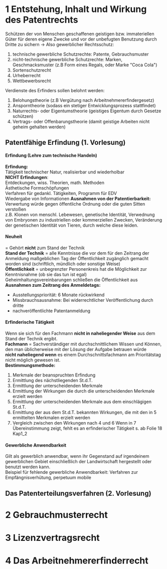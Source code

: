 1 Entstehung, Inhalt und Wirkung des Patentrechts
==========================================================
Schützen der von Menschen geschaffenen geistigen bzw. immateriellen Güter für deren eigene Zwecke und vor der unbefugten Benutzung durch Dritte zu sichern
-> Also gewerblicher Rechtsschutz:
  1. technische gewerbliche Schutzrechte: Patente, Gebrauchsmuster
  2. nicht-technische gewerbliche Schutzrechte: Marken, Geschmacksmuster (z.B Form eines Regals, oder Marke "Coca Cola")
  3. Sortenschutzrecht
  4. Urheberrecht
  5. Wettbewerbsrecht

Verdienste des Erfinders sollen belohnt werden:
  1. Belohungstheorie (z.B Vergütung nach Arbeitnehmererfindergesetz)
  2. Ansporntheorie (sodass ein stetiger Entwicklungsprozess stattfindet)
  3. Naturrechts- oder Eigentumstheorie (geistiges Eigentum durch Gesetze schützen)
  4. Vertrags- oder Offenbarungstheorie (damit geistige Arbeiten nicht geheim gehalten werden)  

Patentfähige Erfindung (1. Vorlesung)
-------------------------------------
#### Erfindung (Lehre zum technische Handeln)
**Erfindung:**  
Tätigkeit technischer Natur, realisierbar und wiederholbar  
**NICHT Erfindungen**:  
Entdeckungen, wiss. Theorien, math. Methoden  
Ästhetische Formschöpfungen  
Verfahren für gedankl. Tätigkeiten, Programm für EDV  
Wiedergabe von Informationen
**Ausnahmen von der Patentierbarkeit:**  
Verwertung würde gegen öffentliche Ordnung oder die guten Sitten verstoßen  
z.B. Klonen von menschl. Lebewesen, genetische Identität, Verwednung von Embryonen zu industriellen oder kommerziellen Zwecken, Veränderung der genetischen Identität von Tieren, durch welche diese leiden.  

#### Neuheit
= Gehört **nicht** zum Stand der Technik  
**Stand der Technik** = alle Kenntnisse die vor dem für den Zeitrang der Anmeldung maßgeblichen Tag der Öffentlichkeit zugänglich gemacht worden sind (schriftlich, mündlich oder sonstige Weise)  
**Öffentlichkeit** = unbegrenzter Personenkreis hat die Möglichkeit zur Kenntnisnahme (ob sie das tun ist egal)  
Geheimhaltungsvereinbarungen schließen die Öffentlichkeit aus  
**Ausnahmen zum Zeitrang des Anmeldetags:**  
  * Ausstellungspriorität: 6 Monate rückwirkend
  * Missbrauchsausnahme: Bei widerrechtlicher Veröffentlichung durch dritte
  * nachveröffentlichte Patentanmeldung  

#### Erfinderische Tätigkeit
Wenn sie sich für den Fachmann **nicht in naheliegender Weise** aus dem Stand der Technik ergibt.  
**Fachmann** = Sachverständiger mit durchschnittlichem Wissen und Können, den man üblicherweise mit der Lösung der Aufgabe betrauen würde  
**nicht naheliegend wenn** es einem Durchschnittsfachmann am Prioritätstag nicht möglich gewesen ist.  
**Bestimmungsmethode:**  
  1. Merkmale der beanspruchten Erfindung
  2. Ermittlung des nächstliegenden St.d.T.
  3. Ermittlung der unterscheidenden Merkmale
  4. Ermittlung der Wirkungen die durch die unterscheidenden Merkmale erzielt werden
  5. Ermittlung der unterscheidenden Merkmale aus dem einschlägigen St.d.T.
  6. Ermittlung der aus dem St.d.T. bekannten Wirkungen, die mit den in 5 ermittelten Merkmalen erzielt werden
  7. Vergleich zwischen den Wirkungen nach 4 und 6
Wenn in 7 Übereinstimmung zeigt, fehlt es an erfinderischer Tätigkeit s. ab Folie 18 Kap1_2  

#### Gewerbliche Anwendbarkeit

Gilt als gewerblich anwendbar, wenn ihr Gegenstand auf irgendeinem gewerblichen Gebiet einschließlich der Landwirtschaft hergestellt oder benutzt werden kann.  
Beispiel für fehlende gewerbliche Anwendbarkeit: Verfahren zur Empfängnisverhütung, perpetuum mobile  

Das Patenterteilungsverfahren (2. Vorlesung)
--------------------------------------------

2 Gebrauchmusterrecht
===============================

3 Lizenzvertragsrecht
===============================

4 Das Arbeitnehmererfinderrecht
=========================================
